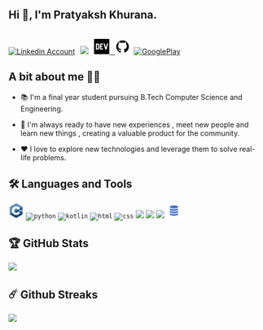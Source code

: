 
<!-- Your title -->
## Hi  	&#128075;, I'm Pratyaksh Khurana.

<br>
<a href="https://www.linkedin.com/in/pratyaksh-khurana-775894210/"><img src="https://cdn.worldvectorlogo.com/logos/linkedin-icon-2.svg" title="Linkedin" alt="Linkedin Account" width="30"/></a> 
&ensp;<a href="mailto:pratyakshkhuranaofficial@gmail.com"><img  width="30" src="https://www.vectorlogo.zone/logos/gmail/gmail-icon.svg" /></a>
&ensp;<a href="https://dev.to/pratyaksh1610"><img src="https://github.com/FrancescoXX/FrancescoXX/blob/main/dev-black.png" title="DEV" alt="DEVto Blog" width="30"/</a> 
&ensp;<a href="https://github.com/pratyaksh1610"><img src="https://github.com/FrancescoXX/FrancescoXX/blob/main/untitled-2_5.png" title="GitHub" alt="GitHub" width="30"/></a>&ensp;<a href="https://play.google.com/store/apps/developer?id=Pratyaksh+Khurana"><img src="https://user-images.githubusercontent.com/76740999/220844679-bb3fdf88-73f6-4793-bc80-7a7f27a8ed47.png" title="GooglePlay" alt="GooglePlay" width="30"/></a>
<br>
 

<!-- Talking about you -->
## A bit about me 🙋‍♂️
- 📚 I'm a final year student pursuing B.Tech Computer Science and Engineering. 

- 🤝 I'm always ready to have new experiences , meet new people and learn new things , creating a valuable 
 product for the community.

- ❤ I love to explore new technologies and leverage them to solve real-life problems.

## 🛠️ Languages and Tools

<code><img height="30" src="https://raw.githubusercontent.com/github/explore/80688e429a7d4ef2fca1e82350fe8e3517d3494d/topics/cpp/cpp.png" alt="cpp"></code>
<code><img height="30" src = "https://user-images.githubusercontent.com/25181517/183423507-c056a6f9-1ba8-4312-a350-19bcbc5a8697.png" alt="python"></code>
<code><img height="30" src="https://github.com/pratyaksh1610/pratyaksh1610/assets/76740999/0191376b-89f8-4070-a39f-54add7882092" alt="kotlin"></code>
<code><img height="30" src="https://cdn.jsdelivr.net/gh/devicons/devicon@latest/icons/html5/html5-plain.svg" alt="html"></code>
<code><img height="30" src="https://cdn.jsdelivr.net/gh/devicons/devicon@latest/icons/css3/css3-plain.svg" alt="css"></code>
 <code><img src="https://cdn.jsdelivr.net/gh/devicons/devicon@latest/icons/git/git-plain.svg" width="30px"></code>
 <code><img src="https://user-images.githubusercontent.com/76740999/187625840-0202b565-7220-4a7e-a799-226af012c713.png" width="30" /></code>
 <code><img src="https://cdn.jsdelivr.net/gh/devicons/devicon/icons/vscode/vscode-original.svg" width="30px"></code>
 <code><img src="https://raw.githubusercontent.com/github/explore/80688e429a7d4ef2fca1e82350fe8e3517d3494d/topics/sql/sql.png" alt="mysql" width="30"/></code>


## 🏆 GitHub Stats


  <img height="150" src="https://github-readme-stats-git-masterrstaa-rickstaa.vercel.app/api?username=pratyaksh1610&theme=react&show_icons=true&count_private=true" />
 

## ☄️ Github Streaks
  <img height="150" src ="http://github-readme-streak-stats.herokuapp.com?user=pratyaksh1610&theme=react" />

 
